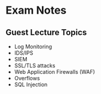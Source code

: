 # Exam Notes

## Guest Lecture Topics
- Log Monitoring
- IDS/IPS
- SIEM
- SSL/TLS attacks
- Web Application Firewalls (WAF)
- Overflows
- SQL Injection



